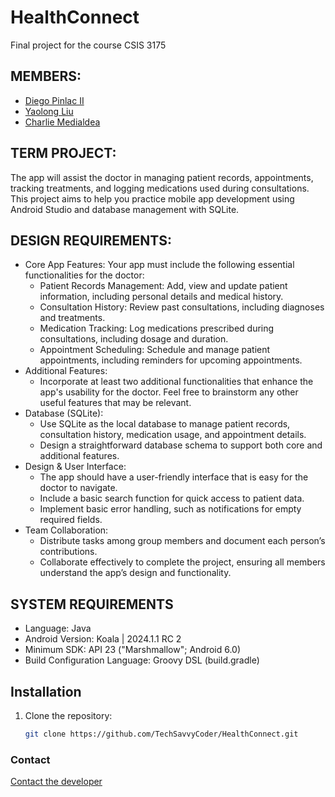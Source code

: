 # HealthConnect
Final project for the course CSIS 3175

## MEMBERS:
* [Diego Pinlac II](https://github.com/TechSavvyCoder)
* [Yaolong Liu](https://github.com/YaolongLiu)
* [Charlie Medialdea](https://github.com/charlz1202)

## TERM PROJECT:
The app will assist the doctor in managing patient records, appointments, tracking treatments, and logging medications used during consultations. This project aims to help you practice mobile app development using Android Studio and database management with SQLite.

## DESIGN REQUIREMENTS:
- Core App Features: Your app must include the following essential functionalities for the doctor:
    * Patient Records Management: Add, view and update patient information, including personal details and medical history.
    * Consultation History: Review past consultations, including diagnoses and treatments.
    * Medication Tracking: Log medications prescribed during consultations, including dosage and duration.
    * Appointment Scheduling: Schedule and manage patient appointments, including reminders for upcoming appointments.
- Additional Features:
    * Incorporate at least two additional functionalities that enhance the app's usability for the doctor. Feel free to brainstorm any other useful features that may be relevant.
- Database (SQLite):
    * Use SQLite as the local database to manage patient records, consultation history, medication usage, and appointment details.
    * Design a straightforward database schema to support both core and additional features.
- Design & User Interface:
    * The app should have a user-friendly interface that is easy for the doctor to navigate.
    * Include a basic search function for quick access to patient data.
    * Implement basic error handling, such as notifications for empty required fields.
- Team Collaboration:
    * Distribute tasks among group members and document each person’s contributions.
    * Collaborate effectively to complete the project, ensuring all members understand the app’s design and functionality.

## SYSTEM REQUIREMENTS
* Language: Java
* Android Version: Koala | 2024.1.1 RC 2
* Minimum SDK: API 23 ("Marshmallow"; Android 6.0)
* Build Configuration Language: Groovy DSL (build.gradle)

## Installation
1. Clone the repository:
   ```bash
   git clone https://github.com/TechSavvyCoder/HealthConnect.git

### Contact
[Contact the developer](mailto:diegopinlac@gmail.com)